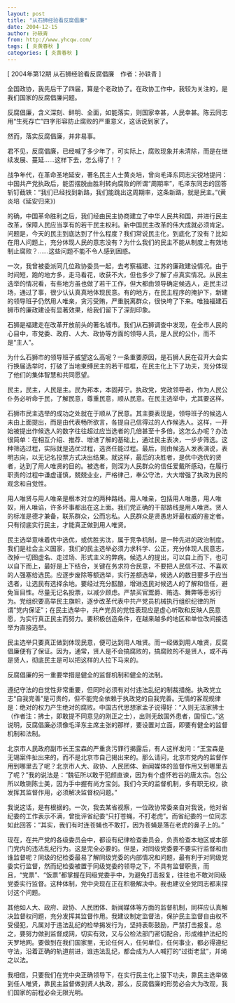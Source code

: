 ```yaml
---
layout: post
title: "从石狮经验看反腐倡廉"
date: 2004-12-15
author: 孙轶青
from: http://www.yhcqw.com/
tags: [ 炎黄春秋 ]
categories: [ 炎黄春秋 ]
---
```



[ 2004年第12期 从石狮经验看反腐倡廉　作者：孙轶青 ]

全国政协，我先后干了四届，算是个老政协了。在政协工作中，我较为关注的，是我们国家的反腐倡廉问题。

反腐倡廉，含义深刻、鲜明、全面，如能落实，则国家幸甚，人民幸甚。陈云同志用“生死存亡”四字形容防止腐败的严重意义，这话说到家了。

然而，落实反腐倡廉，并非易事。

君不见，反腐倡廉，已经喊了多少年了，可实际上，腐败现象并未清除，而是在继续发展、蔓延……这样下去，怎么得了！？


战争年代，在革命圣地延安，著名民主人士黄炎培，曾向毛泽东同志尖锐地提问：中国共产党执政后，能否摆脱由胜利转向腐败的所谓“周期率”，毛泽东同志的回答斩钉截铁：“我们已经找到新路，我们能跳出这周期率，这条新路，就是民主。”(黄炎培《延安归来》)


的确，中国革命胜利之后，我们经由民主协商建立了中华人民共和国，并进行民主改革，保障人民应当享有的若干民主权利。新中国民主改革的伟大成就必须肯定。问题是，今天的民主到底达到了什么程度？我们常说民主化，到底化了没有？比如在用人问题上，充分体现人民的意志没有？为什么我们的民主不能从制度上有效地制止腐败？……这些问题不能不令人感到困惑。


一次，我曾被委派同几位政协委员一起，去考察福建、江苏的廉政建设情况。由于时间短，跑的地方多，走马看花，收获不大，但也多少了解了点真实情况。从民主选举的情况看，有些地方虽也做了若干工作，但大都由领导确定候选人，走民主过场，通过了事，很少认认真真地体现民意。有的地方，在民主程序的掩护下，新建的领导班子仍然用人唯亲，贪污受贿，严重脱离群众，很快垮了下来。唯独福建石狮市的廉政建设有显著效果，给我们留下了深刻印象。

石狮是福建走在改革开放前头的著名城市。我们从石狮调查中发现，在全市人民的心目中，市党委、政府、人大、政协等方面的领导人员，是人民的公仆，而不是“主人”。


为什么石狮市的领导班子威望这么高呢？一条重要原因，是石狮人民在召开大会实行换届选举时，打破了当地束缚民主的若干框框，在民主化上下了功夫，充分体现了他们的集体智慧和共同愿望。

民主，民主，人民是主。民为邦本，本固邦宁。执政党，党政领导者，作为人民公仆务必听命于民，了解民意，尊重民意，顺从民意。在民主选举中，尤其要这样。


石狮市民主选举的成功之处就在于顺从了民意。其主要表现是，领导班子的候选人未由上面提出，而是由代表畅所欲言，各提自己信得过的人作候选人。这样，一开始被提出作候选人的数字往往超过应当选者的几倍甚至十多倍。这怎么办呢？办法很简单：在相互介绍、推荐、增进了解的基础上，通过民主表决，一步步筛选。这种筛选过程，实际就是选优过程，选贤任能过程。最后，则由候选人发表演说，表明志向，以无记名投票方式决出结果。就这样，最后的决胜者，是优中选优的贤者，达到了用人唯贤的目的。被选者，则深为人民群众的信任爱戴所感动，在履行职责的过程中谦虚谨慎，兢兢业业，严格律己，奉公守法，大大增强了执政为民的观念和自觉性。


用人唯贤与用人唯亲是根本对立的两种路线。用人唯亲，包括用人唯愚，用人唯奴，用人唯谄，许多坏事都出在这上面。我们党正确的干部路线是用人唯贤。贤人的标准是德才兼备，联系群众，公而忘私。人民群众是贤愚忠奸最权威的鉴定者。只有彻底实行民主，才能真正做到用人唯贤。


民主选举意味着优中选优，或优胜劣汰，属于竞争机制，是一种先进的政治制度。我们是社会主义国家，我们的民主选举必须力求科学、公正，充分体现人民意志，改掉一切图虚名、走过场、形式主义的弊病。候选人的提出，可以自上而下，也可以自下而上，最好是上下结合，关键在务求符合民意，不要把人民信不过、不喜欢的人强塞给选民。应逐步废除等额选举，实行差额选举，候选人的数目要多于应当选者，让选民有选择余地。要经过充分酝酿，增进选民对候选人的了解和信任，避免盲目性。尽量无记名投票，以减少顾虑。严禁买官鬻爵、贿选、舞弊等恶劣行为。党组织要高举民主旗帜，逐步改革代表中共产党员机械执行组织纪律的所谓“党内保证”；在民主选举中，共产党员的党性表现应是虚心听取和反映人民意愿，为实行真正民主而努力。要积极创造条件，在越来越多的地区和单位改间接选举为直接选举。


民主选举只要真正做到体现民意，便可达到用人唯贤。而一经做到用人唯贤，反腐倡廉便有了保证。因为，通常，贤人是不会搞腐败的，搞腐败的不是贤人，或不再是贤人，彻底民主是可以把这样的人拉下马来的。

反腐倡廉的另一重要举措是健全的监督机制和健全的法制。


遵纪守法的自觉性非常重要，但同时必须有对付违法乱纪的制裁措施。执政党立志“自我完善”是可贵的，但不能完全依赖于执政党的自我完善。无情的客观规律是：绝对的权力产生绝对的腐败。中国古代思想家孟子说得好：“入则无法家拂士（作者注：拂士，即敢提不同意见的刚正之士），出则无敌国外患者，国恒亡。”这说明，反腐倡廉必须像毛泽东主席主张的那样，要设置对立面，即要有健全的监督机制和法制。


北京市人民政府副市长王宝森的严重贪污罪行揭露后，有人这样发问：“王宝森是无锡案件扯出来的，而不是北京市自己揭出来的。那么请问，北京市党内的监督作用到哪里去了呢？北京市人大、政协、人民团体、新闻媒体的监督作用又到哪里去了呢？”我的说法是：“魏征所以敢于犯颜直谏，因为有个虚怀若谷的唐太宗。包公所以敢铡陈士美，因为手中握有尚方宝剑。我们今天的监督机制，多有职无权，欲发挥其监督作用，必须解决监督权问题。”


我说这话，是有根据的。一次，我去某省视察，一位政协常委亲自对我说，他对省纪委的工作表示不满，曾批评省纪委“只打苍蝇，不打老虎”。而省纪委的一位同志如此回答：“其实，我们有时连苍蝇也不敢打，因为苍蝇是落在老虎的鼻子上的。”


现在，在共产党的各级委员会中，都设有纪律检查委员会，负责检查本地区或本部门党内的违法乱纪行为。这是完全必要的。但是，对同级党委要不要实行监督和由谁监督呢？同级的纪检委最易了解同级党委的内部情况和问题，最有利于对同级党委实行监督，然而纪检委被置于同级党委的领导之下，不具有监督职责，而且，“党票”、“饭票”都掌握在同级党委手中，为避免打击报复，往往也不敢对同级党委实行监督。这种体制，党中央现在正在积极解决中。我也建议全党同志都来探讨这个问题。


其他如人大、政府、政协、人民团体、新闻媒体等方面的监督机制，同样应认真解决监督权问题，充分发挥其监督作用。我建议制定监督法，保护民主监督自由权不受侵犯，凡属对于违法乱纪的检举揭发行为，坚持表彰鼓励，严禁打击报复。总之，要努力做到监督成网，切实有效，又与公检法部门密切配合，形成维护法纪的天罗地网。要做到在我们国家里，无论任何人，任何单位，任何事业，都必得遵纪守法，沿着正确的轨道前进，谁违法乱纪，都会成为人人喊打的“过街老鼠”，并绳之以法。


我相信，只要我们在党中央正确领导下，在实行民主化上狠下功夫，靠民主选举做到任人唯贤，靠民主监督做到贤人执政，那么，反腐倡廉的形势必会大为改观，我们国家的前程必会无限光明。


